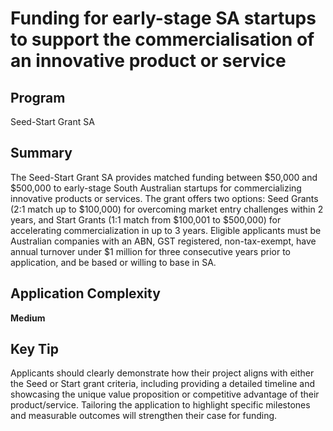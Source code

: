 # Funding for early-stage SA startups to support the commercialisation of an innovative product or service
  
## Program
Seed-Start Grant SA

## Summary
The Seed-Start Grant SA provides matched funding between $50,000 and $500,000 to early-stage South Australian startups for commercializing innovative products or services. The grant offers two options: Seed Grants (2:1 match up to $100,000) for overcoming market entry challenges within 2 years, and Start Grants (1:1 match from $100,001 to $500,000) for accelerating commercialization in up to 3 years. Eligible applicants must be Australian companies with an ABN, GST registered, non-tax-exempt, have annual turnover under $1 million for three consecutive years prior to application, and be based or willing to base in SA.

## Application Complexity
**Medium**

## Key Tip
Applicants should clearly demonstrate how their project aligns with either the Seed or Start grant criteria, including providing a detailed timeline and showcasing the unique value proposition or competitive advantage of their product/service. Tailoring the application to highlight specific milestones and measurable outcomes will strengthen their case for funding.
